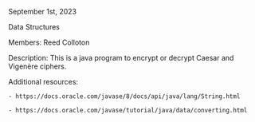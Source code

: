 September 1st, 2023

Data Structures

Members: Reed Colloton

Description: This is a java program to encrypt or decrypt Caesar and Vigenère ciphers.

Additional resources:

    - https://docs.oracle.com/javase/8/docs/api/java/lang/String.html
    
    - https://docs.oracle.com/javase/tutorial/java/data/converting.html
